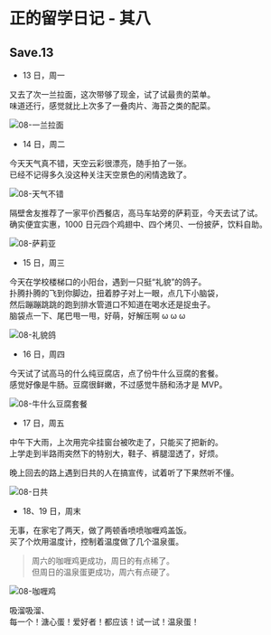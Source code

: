# 正的留学日记 - 其八

## Save.13

- 13 日，周一

又去了次一兰拉面，这次带够了现金，试了试最贵的菜单。  
味道还行，感觉就比上次多了一叠肉片、海苔之类的配菜。

![08-一兰拉面](./images/08-一兰拉面.jpg)

- 14 日，周二

今天天气真不错，天空云彩很漂亮，随手拍了一张。  
已经不记得多久没这种关注天空景色的闲情逸致了。

![08-天气不错](./images/08-天气不错.jpg)

隔壁舍友推荐了一家平价西餐店，高马车站旁的萨莉亚，今天去试了试。  
确实便宜实惠，1000 日元四个鸡翅中、四个烤贝、一份披萨，饮料自助。

![08-萨莉亚](./images/08-萨莉亚.jpg)

- 15 日，周三

今天在学校楼梯口的小阳台，遇到一只挺“礼貌”的鸽子。  
扑腾扑腾的飞到你脚边，扭着脖子对上一眼，点几下小脑袋，  
然后蹦蹦跳跳的跑到排水管道口不知道在喝水还是捉虫子。  
脑袋点一下、尾巴甩一甩，好萌，好解压啊 ω ω ω

![08-礼貌鸽](./images/08-礼貌鸽.jpg)

- 16 日，周四

今天试了试高马的什么纯豆腐店，点了份牛什么豆腐的套餐。  
感觉好像是牛肠。豆腐很鲜嫩，不过感觉牛肠和汤才是 MVP。

![08-牛什么豆腐套餐](./images/08-牛什么豆腐套餐.jpg)

- 17 日，周五

中午下大雨，上次用完伞挂窗台被吹走了，只能买了把新的。  
上学走到半路雨突然下的特别大，鞋子、裤腿湿透了，好烦。

晚上回去的路上遇到日共的人在搞宣传，试着听了下果然听不懂。

![08-日共](./images/08-日共.jpg)

- 18、19 日，周末

无事，在家宅了两天，做了两顿香喷喷咖喱鸡盖饭。  
买了个炊用温度计，控制着温度做了几个温泉蛋。

> 周六的咖喱鸡更成功，周日的有点稀了。  
> 但周日的温泉蛋更成功，周六有点硬了。

![08-咖喱鸡](./images/08-咖喱鸡.jpg)

吸溜吸溜、  
每一个！溏心蛋！爱好者！都应该！试一试！温泉蛋！
